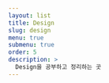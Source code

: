 ```yaml
---
layout: list
title: Design
slug: design
menu: true
submenu: true
order: 5
description: >
  Design을 공부하고 정리하는 곳
---
```

